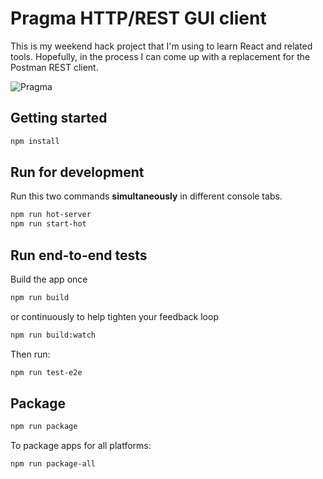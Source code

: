 # Pragma HTTP/REST GUI client

This is my weekend hack project that I'm using to learn React and related tools.
Hopefully, in the process I can come up with a replacement for the Postman REST client.

![Pragma](./screenshots/Pragma-request.png)

## Getting started

```sh
npm install
```

## Run for development

Run this two commands __simultaneously__ in different console tabs.

```sh
npm run hot-server
npm run start-hot
```

## Run end-to-end tests

Build the app once

```sh
npm run build
```

or continuously to help tighten your feedback loop

```sh
npm run build:watch
```

Then run:

```sh
npm run test-e2e
```


## Package

```sh
npm run package
```

To package apps for all platforms:

```sh
npm run package-all
```
